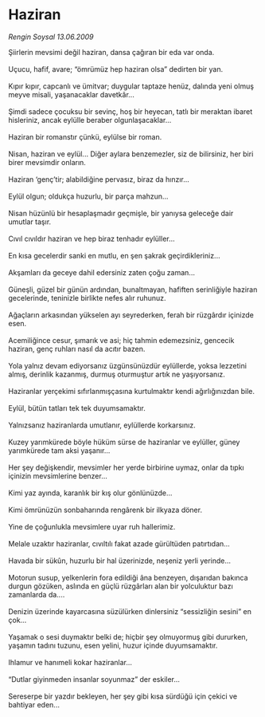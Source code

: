 # Haziran

*Rengin Soysal 13.06.2009*

<div class="taraf_structure_2col_1zq">
<div class="margen_n">



 <p>Şiirlerin mevsimi değil haziran, dansa çağıran bir eda var onda. <br/><br/>Uçucu, hafif, avare; “ömrümüz hep haziran olsa” dedirten bir yan. <br/><br/>Kıpır kıpır, capcanlı ve ümitvar; duygular taptaze henüz, dalında yeni olmuş meyve misali, yaşanacaklar davetkâr... <br/><br/>Şimdi sadece çocuksu bir sevinç, hoş bir heyecan, tatlı bir meraktan ibaret hisleriniz, ancak eylülle beraber olgunlaşacaklar... <br/><br/>Haziran bir romanstır çünkü, eylülse bir roman. <br/><br/>Nisan, haziran ve eylül... Diğer aylara benzemezler, siz de bilirsiniz, her biri birer mevsimdir onların. <br/><br/>Haziran ‘genç’tir; alabildiğine pervasız, biraz da hınzır... <br/><br/>Eylül olgun; oldukça huzurlu, bir parça mahzun... <br/><br/>Nisan hüzünlü bir hesaplaşmadır geçmişle, bir yanıysa geleceğe dair umutlar taşır. <br/><br/>Cıvıl cıvıldır haziran ve hep biraz tenhadır eylüller... <br/><br/>En kısa gecelerdir sanki en mutlu, en şen şakrak geçirdikleriniz... <br/><br/>Akşamları da geceye dahil edersiniz zaten çoğu zaman... <br/><br/>Güneşli, güzel bir günün ardından, bunaltmayan, hafiften serinliğiyle haziran gecelerinde, teninizle birlikte nefes alır ruhunuz. <br/><br/>Ağaçların arkasından yükselen ayı seyrederken, ferah bir rüzgârdır içinizde esen. <br/><br/>Acemiliğince cesur, şımarık ve asi; hiç tahmin edemezsiniz, gencecik haziran, genç ruhları nasıl da acıtır bazen. <br/><br/>Yola yalnız devam ediyorsanız üzgünsünüzdür eylüllerde, yoksa lezzetini almış, derinlik kazanmış, durmuş oturmuştur artık ne yaşıyorsanız. <br/><br/>Haziranlar yerçekimi sıfırlanmışçasına kurtulmaktır kendi ağırlığınızdan bile. <br/><br/>Eylül, bütün tatları tek tek duyumsamaktır. <br/><br/>Yalnızsanız haziranlarda umutlanır, eylüllerde korkarsınız. <br/><br/>Kuzey yarımkürede böyle hüküm sürse de haziranlar ve eylüller, güney yarımkürede tam aksi yaşanır... <br/><br/>Her şey değişkendir, mevsimler her yerde birbirine uymaz, onlar da tıpkı içinizin mevsimlerine benzer... <br/><br/>Kimi yaz ayında, karanlık bir kış olur gönlünüzde... <br/><br/>Kimi ömrünüzün sonbaharında rengârenk bir ilkyaza döner. <br/><br/>Yine de çoğunlukla mevsimlere uyar ruh hallerimiz. <br/><br/>Melale uzaktır haziranlar, cıvıltılı fakat azade gürültüden patırtıdan... <br/><br/>Havada bir sükûn, huzurlu bir hal üzerinizde, neşeniz yerli yerinde... <br/><br/>Motorun susup, yelkenlerin fora edildiği âna benzeyen, dışarıdan bakınca durgun gözüken, aslında en güçlü rüzgârları alan bir yolculuktur bazı zamanlarda da.... <br/><br/>Denizin üzerinde kayarcasına süzülürken dinlersiniz “sessizliğin sesini” en çok... <br/><br/>Yaşamak o sesi duymaktır belki de; hiçbir şey olmuyormuş gibi dururken, yaşamın tadını tuzunu, esen yelini, huzur içinde duyumsamaktır. <br/><br/>Ihlamur ve hanımeli kokar haziranlar... <br/><br/>“Dutlar giyinmeden insanlar soyunmaz” der eskiler... <br/><br/>Sereserpe bir yazdır bekleyen, her şey gibi kısa sürdüğü için çekici ve bahtiyar eden...</p>
<br/>
<br/>
<br/>



<br/>


<div id="taraf_not">
</div>

</div>


</div>
